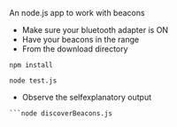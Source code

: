 An node.js app to work with beacons

* Make sure your bluetooth adapter is ON
* Have your beacons in the range
* From the download directory

```npm install```

```node test.js```

* Observe the selfexplanatory output


```npm install
```node discoverBeacons.js


